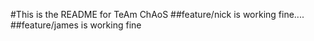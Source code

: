 #This is the README for TeAm ChAoS
##feature/nick is working fine....
##feature/james is working fine
